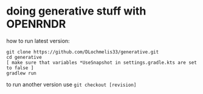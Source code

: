 # doing generative stuff with OPENRNDR

how to run latest version:

```
git clone https://github.com/DLochmelis33/generative.git
cd generative
[ make sure that variables *UseSnapshot in settings.gradle.kts are set to false ]
gradlew run
```

to run another version use `git checkout [revision]`
